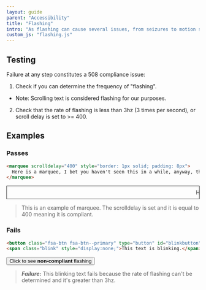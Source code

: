 ```yaml
---
layout: guide
parent: "Accessibility"
title: "Flashing"
intro: "As flashing can cause several issues, from seizures to motion sickness, it is strongly considered a very bad idea. If you absolutely must have a flashing element, there are a few critical things to consider."
custom_js: "flashing.js"
---
```


## Testing

Failure at any step constitutes a 508 compliance issue:

1. Check if you can determine the frequency of "flashing".
  * Note: Scrolling text is considered flashing for our purposes.
2. Check that the rate of flashing is less than 3hz (3 times per second), or scroll delay is set to >= 400.

## Examples

### Passes

```html
<marquee scrolldelay="400" style="border: 1px solid; padding: 8px">
  Here is a marquee, I bet you haven't seen this in a while, anyway, the scroll delay is set to 400.
</marquee>
```
<div class="ds-preview">
  <marquee scrolldelay="400" style="border: 1px solid; padding: 8px">
    Here is a marquee, I bet you haven't seen this in a while; anyway, the scroll delay is set to 400.
  </marquee>
</div>

> This is an example of marquee. The scrolldelay is set and it is equal to 400 meaning it is compliant.

### Fails

```html
<button class="fsa-btn fsa-btn--primary" type="button" id="blinkbutton">Click to see <strong>non-compliant</strong> flashing</button>:
<span class="blink" style="display:none;">This text is blinking.</span>
```
<div class="ds-preview">
  <button class="fsa-btn fsa-btn--primary" type="button" id="blinkbutton">Click to see <strong>non-compliant</strong> flashing</button>
  <span class="blink" style="display:none;">This text is blinking.</span>
</div>

> ___Failure:___ This blinking text fails because the rate of flashing can't be determined and it's greater than 3hz.
